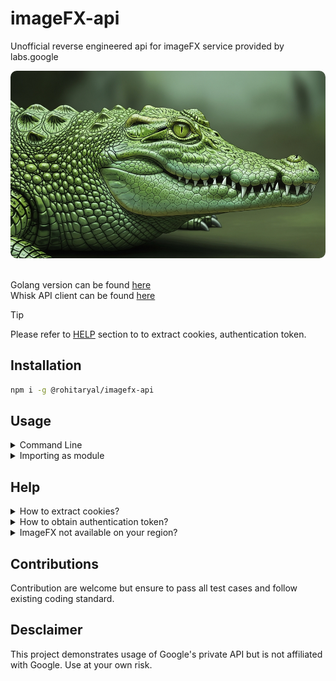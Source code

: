 # imageFX-api
Unofficial reverse engineered api for imageFX service provided by labs.google

<center>
    <img src="./misc/banner.png" style="border-radius:10px" height="300px">
</center>
<br>

Golang version can be found [here](https://github.com/rohitaryal/imageGO)  
Whisk API client can be found [here](https://github.com/rohitaryal/whisk-api)

> [!TIP]
> Please refer to [HELP](#help) section to to extract cookies, authentication token.

## Installation
```bash
npm i -g @rohitaryal/imagefx-api
```
## Usage

<details>
<summary>Command Line</summary>


```bash
imagefx --prompt "purple cat" --cookie "$COOKIE"
```

You can also use authentication token instead.

```bash
imagefx --prompt "purple cat" --auth "$TOKEN"
```

If one is present the other one is optional, but generating new authentication token will require cookies. So, its better to use the first one since it generates authentication token internally.

#### Full Usage Options:
```text
Usage: imagefx [options]

Options:
  --version        Show version number                      [boolean]
  --auth           Authentication token for generating images [string]
  --cookie         Cookie (for auto auth token generation)   [string]
  --seed           Seed for reference image                  [number] [default: null]
  --count          Number of images to generate              [number] [default: 4]
  --prompt         Prompt for image generation               [string] [required]
  --dir            Directory to save images                  [string] [default: "."]
  --model          Model to use for generation                [string] [default: IMAGEN_4]
                   Choices: IMAGEN_2, IMAGEN_3, IMAGEN_4,
                            IMAGEN_3_1, IMAGEN_3_5,
                            IMAGEN_2_LANDSCAPE, IMAGEN_3_PORTRAIT,
                            IMAGEN_3_LANDSCAPE, IMAGEN_3_PORTRAIT_THREE_FOUR,
                            IMAGEN_3_LANDSCAPE_FOUR_THREE,
                            IMAGE_MODEL_NAME_UNSPECIFIED
  --ratio          Aspect ratio                               [string] [default: IMAGE_ASPECT_RATIO_LANDSCAPE]
                   Choices: IMAGE_ASPECT_RATIO_SQUARE,
                            IMAGE_ASPECT_RATIO_PORTRAIT,
                            IMAGE_ASPECT_RATIO_LANDSCAPE,
                            IMAGE_ASPECT_RATIO_UNSPECIFIED,
                            IMAGE_ASPECT_RATIO_LANDSCAPE_FOUR_THREE,
                            IMAGE_ASPECT_RATIO_PORTRAIT_THREE_FOUR
  --help           Show help                                [boolean]
```
</details>

<details>
<summary>Importing as module</summary>

```javascript
import * as fs from "fs";
import ImageFx from "@rohitaryal/imagefx-api";


const fx = new ImageFx({
  authorizationKey: process.env.TOKEN
});

const resp = await fx.generateImage({
  prompt: "A sigma crocodile, showing off his rizz"
});

if(resp.Err || !resp.Ok) { // Failed
    console.log(resp.Err)
    process.exit(1);
}


resp.Ok.forEach((image, index) => {
  fs.writeFileSync(`image-${index + 1}.png`, image.encodedImage, "base64")
})
```

**Note**: All function return `Result<T>` and it consists of:
- `Ok: T` - If it was success, result will be here
- `Err: Error` - In case of failure, error message will be here

</details>

## Help

<details>
<summary>How to extract cookies?</summary>

1. Open [labs.google](https://labs.google/fx/tools/image-fx), make sure you are logged in
2. Press <kbd>CTRL</kbd> + <kbd>SHIFT</kbd> + <kbd>I</kbd> to open console
3. Click on `Application` tab at top of console
4. At lower left section, double click on `Cookies`
5. Click on the `https://labs.google`
6. Copy the corresponding value of `__Secure-next-auth.session-token`

</details>

<details>
<summary>How to obtain authentication token?</summary>

1. Open [labs.google](https://labs.google/fx/tools/image-fx), make sure you are logged in
2. Press <kbd>CTRL</kbd> + <kbd>SHIFT</kbd> + <kbd>I</kbd> to open console
3. Paste the following code into console
```js
let script = document.querySelector("#__NEXT_DATA__");
let obj = JSON.parse(script.textContent);
let authToken = obj["props"]["pageProps"]["session"]["access_token"];

window.prompt("Copy the auth token: ", authToken);
```
4. Copy the content from the prompt box.

</details>

<details>
<summary>ImageFX not available on your region?</summary>

1. Connect to a VPN with US regions
2. Login to [labs.google](https://labs.google/fx/tools/image-fx)
3. Follow above guide to extract the **Authentication Token** and not the cookies.
</details>

## Contributions
Contribution are welcome but ensure to pass all test cases and follow existing coding standard. 

## Desclaimer
This project demonstrates usage of Google's private API but is not affiliated with Google. Use at your own risk.